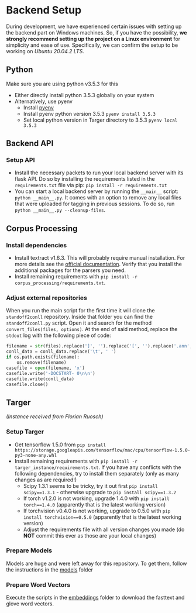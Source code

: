 # Backend Setup

During development, we have experienced certain issues with setting up the backend part on Windows machines.
So, if you have the possibility, **we strongly recommend setting up the project on a Linux environment** for simplicity and ease of use.
Specifically, we can confirm the setup to be working on _Ubuntu 20.04.2 LTS_.

## Python

Make sure you are using python v3.5.3 for this
- Either directly install python 3.5.3 globally on your system
- Alternatively, use pyenv
    - Install [pyenv]( https://github.com/pyenv/pyenv-installer)
    - Install pyenv python version 3.5.3 `pyenv install 3.5.3`
    - Set local python version in Targer directory to 3.5.3 `pyenv local 3.5.3`



## Backend API

### Setup API

- Install the necessary packets to run your local backend server with its flask API.
  Do so by installing the requirements listed in the `requirements.txt` file via pip:
  `pip install -r requirements.txt`
- You can start a local backend server by running the `__main__` script:
  `python __main__.py`.
  It comes with an option to remove any local files that were uploaded for tagging in previous sessions.
  To do so, run `python __main__.py --cleanup-files`.



## Corpus Processing

### Install dependencies

- Install textract v1.6.3. This will probably require manual installation.
  For more details see the [official documentation](https://textract.readthedocs.io/en/stable/installation.html).
  Verify that you install the additional packages for the parsers you need. 
- Install remaining requirements with `pip install -r corpus_processing/requirements.txt`.

### Adjust external repositories

When you run the main script for the first time it will clone the `standoff2conll` repository.
Inside that folder you can find the `standoff2conll.py` script.
Open it and search for the method `convert_files(files, options)`.
At the end of said method, replace the `stdout` log with the following piece of code:

```python
filename = str(files).replace(']', '').replace('[', '').replace('.ann', '.conll').replace('\'', '')
conll_data = conll_data.replace('\t', ' ')
if os.path.exists(filename):
    os.remove(filename)
casefile = open(filename, 'x')
casefile.write('-DOCSTART- 0\n\n')
casefile.write(conll_data)
casefile.close()
```



## Targer
_(Instance received from Florian Ruosch)_

### Setup Targer

- Get tensorflow 1.5.0 from `pip install https://storage.googleapis.com/tensorflow/mac/cpu/tensorflow-1.5.0-py3-none-any.whl`
- Install remaining requirements with `pip install -r targer_instance/requirements.txt`.
  If you have any conflicts with the following dependencies, try to install them separately (only as many changes as are required!)
    - Scipy 1.3.1 seems to be tricky, try it out first `pip install scipy==1.3.1` - otherwise upgrade to `pip install scipy==1.3.2`
    - If torch v1.2.0 is not working, upgrade 1.4.0 with `pip install torch==1.4.0` (apparently that is the latest working version)
    - If torchvision v0.4.0 is not working, upgrade to 0.5.0 with `pip install torchvision==0.5.0` (apparently that is the latest working version)
    - Adjust the requirements file with all version changes you made (do **NOT** commit this ever as those are your local changes)

### Prepare Models

Models are huge and were left away for this repository.
To get them, follow the instructions in the [models](./targer_instance/models/add_models.md) folder

### Prepare Word Vectors

Execute the scripts in the [embeddings](./targer_instance/lstm/embeddings) folder to download the fasttext and glove word vectors.
